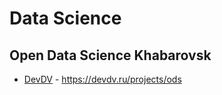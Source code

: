 # Data Science

## Open Data Science Khabarovsk
- [DevDV](https://devdv.ru/projects/ods) - https://devdv.ru/projects/ods
